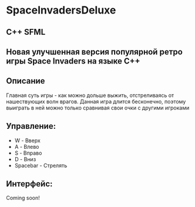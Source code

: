 # SpaceInvadersDeluxe
## C++ SFML
## Новая улучшенная версия популярной ретро игры Space Invaders на языке C++
## Описание
Главная суть игры - как можно дольше выжить, отстреливаясь от нашествующих волн врагов.
Данная игра длится бесконечно, поэтому выиграть в ней можно только сравнивая свои очки с другими игроками
## Управление:
- W - Вверх
- A - Влево
- S - Вправо
- D - Вниз
- Spacebar - Стрелять
## Интерфейс:
Coming soon!
